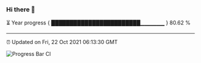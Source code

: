 ### Hi there 👋

⏳ Year progress { ████████████████████████▁▁▁▁▁▁ } 80.62 %

---

⏰ Updated on Fri, 22 Oct 2021 06:13:30 GMT

![Progress Bar CI](https://github.com/liununu/liununu/workflows/Progress%20Bar%20CI/badge.svg)
